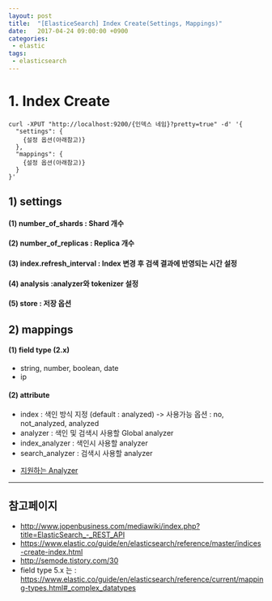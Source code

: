 ```yaml
---
layout: post
title:  "[ElasticeSearch] Index Create(Settings, Mappings)"
date:   2017-04-24 09:00:00 +0900
categories:
 - elastic
tags: 
 - elasticsearch
---
```

# 1. Index Create
```
curl -XPUT "http://localhost:9200/{인덱스 네임}?pretty=true" -d' '{
  "settings": {
    {설정 옵션(아래참고)}
  },
  "mappings": {
    {설정 옵션(아래참고)}
  }
}'
```

## 1) settings 
#### (1) number_of_shards : Shard 개수
#### (2) number_of_replicas : Replica 개수
#### (3) index.refresh_interval : Index 변경 후 검색 결과에 반영되는 시간 설정
#### (4) analysis :analyzer와 tokenizer 설정
#### (5) store : 저장 옵션

## 2) mappings
#### (1) field type (2.x)
- string, number, boolean, date
- ip

#### (2) attribute
- index : 색인 방식 지정 (default : analyzed) -> 사용가능 옵션 : no, not_analyzed, analyzed
- analyzer : 색인 및 검색시 사용할 Global analyzer
- index_analyzer : 색인시 사용할 analyzer
- search_analyzer : 검색시 사용할 analyzer

 * [지원하는 Analyzer](https://www.elastic.co/guide/en/elasticsearch/reference/current/analysis-analyzers.html)

---
## 참고페이지
- http://www.jopenbusiness.com/mediawiki/index.php?title=ElasticSearch_-_REST_API
- https://www.elastic.co/guide/en/elasticsearch/reference/master/indices-create-index.html
- http://semode.tistory.com/30
- field type 5.x 는 : https://www.elastic.co/guide/en/elasticsearch/reference/current/mapping-types.html#_complex_datatypes